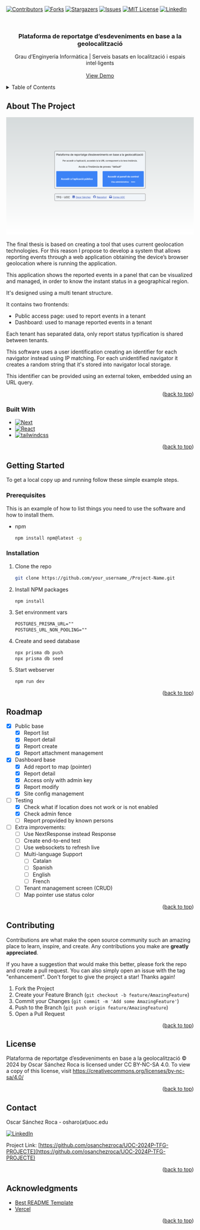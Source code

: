 <!-- Improved compatibility of back to top link: See: https://github.com/othneildrew/Best-README-Template/pull/73 -->
<a name="readme-top"></a>
<!--
*** Thanks for checking out the Best-README-Template. If you have a suggestion
*** that would make this better, please fork the repo and create a pull request
*** or simply open an issue with the tag "enhancement".
*** Don't forget to give the project a star!
*** Thanks again! Now go create something AMAZING! :D
-->



<!-- PROJECT SHIELDS -->
<!--
*** I'm using markdown "reference style" links for readability.
*** Reference links are enclosed in brackets [ ] instead of parentheses ( ).
*** See the bottom of this document for the declaration of the reference variables
*** for contributors-url, forks-url, etc. This is an optional, concise syntax you may use.
*** https://www.markdownguide.org/basic-syntax/#reference-style-links
-->
[![Contributors][contributors-shield]][contributors-url]
[![Forks][forks-shield]][forks-url]
[![Stargazers][stars-shield]][stars-url]
[![Issues][issues-shield]][issues-url]
[![MIT License][license-shield]][license-url]
[![LinkedIn][linkedin-shield]][linkedin-url]



<!-- PROJECT LOGO -->
<br />
<div align="center">

  <h3 align="center">Plataforma de reportatge d’esdeveniments en base a la geolocalització</h3>

  <p align="center">
    Grau d’Enginyeria Informàtica | Serveis basats en localització i espais intel·ligents 
    <br />
    <br />
    <a href="https://uoc-2024-p-tfg-projecte.vercel.app/">View Demo</a>
  </p>
</div>



<!-- TABLE OF CONTENTS -->
<details>
  <summary>Table of Contents</summary>
  <ol>
    <li>
      <a href="#about-the-project">About The Project</a>
      <ul>
        <li><a href="#built-with">Built With</a></li>
      </ul>
    </li>
    <li>
      <a href="#getting-started">Getting Started</a>
      <ul>
        <li><a href="#prerequisites">Prerequisites</a></li>
        <li><a href="#installation">Installation</a></li>
      </ul>
    </li>
    <li><a href="#roadmap">Roadmap</a></li>
    <li><a href="#contributing">Contributing</a></li>
    <li><a href="#license">License</a></li>
    <li><a href="#contact">Contact</a></li>
    <li><a href="#acknowledgments">Acknowledgments</a></li>
  </ol>
</details>



<!-- ABOUT THE PROJECT -->
## About The Project

[![Product Name Screen Shot][product-screenshot]](https://uoc-2024-p-tfg-projecte.vercel.app/)

The final thesis is based on creating a tool that uses current geolocation technologies. For this reason I propose to develop a system that allows reporting events through a web application obtaining the device’s browser geolocation where is running the application.

This application shows the reported events in a panel that can be visualized and managed, in order to know the instant status in a geographical region.

It's designed using a multi tenant structure.

It contains two frontends:
- Public access page: used to report events in a tenant
- Dashboard: used to manage reported events in a tenant

Each tenant has separated data, only report status typification is shared between tenants.

This software uses a user identification creating an identifier for each navigator instead using IP matching. For each unidentified navigator it creates a random string that it's stored into navigator local storage.

This identifier can be provided using an external token, embedded using an URL query.

<p align="right">(<a href="#readme-top">back to top</a>)</p>



### Built With

* [![Next][Next.js]][Next-url]
* [![React][React.js]][React-url]
* [![tailwindcss][tailwindcss]][tailwindcss-url]

<p align="right">(<a href="#readme-top">back to top</a>)</p>



<!-- GETTING STARTED -->
## Getting Started

To get a local copy up and running follow these simple example steps.

### Prerequisites

This is an example of how to list things you need to use the software and how to install them.
* npm
  ```sh
  npm install npm@latest -g
  ```

### Installation

1. Clone the repo
   ```sh
   git clone https://github.com/your_username_/Project-Name.git
   ```
2. Install NPM packages
   ```sh
   npm install
   ```
3. Set environment vars
    ```env
    POSTGRES_PRISMA_URL=""
    POSTGRES_URL_NON_POOLING=""
    ```
4. Create and seed database
    ```
    npx prisma db push
    npx prisma db seed
    ```
5. Start webserver
    ```sh
    npm run dev
    ```

<p align="right">(<a href="#readme-top">back to top</a>)</p>



<!-- ROADMAP -->
## Roadmap
- [x] Public base
    - [x] Report list
    - [x] Report detail
    - [x] Report create
    - [x] Report attachment management
- [x] Dashboard base
    - [x] Add report to map (pointer)
    - [x] Report detail
    - [x] Access only with admin key
    - [x] Report modify
    - [x] Site config management
- [ ] Testing
    - [x] Check what if location does not work or is not enabled
    - [x] Check admin fence
    - [ ] Report propvided by known persons
- [ ] Extra improvements:
    - [ ] Use NextResponse instead Response
    - [ ] Create end-to-end test 
    - [ ] Use websockets to refresh live
    - [ ] Multi-language Support
        - [ ] Catalan
        - [ ] Spanish
        - [ ] English
        - [ ] French
    - [ ] Tenant management screen (CRUD)
    - [ ] Map pointer use status color 

<p align="right">(<a href="#readme-top">back to top</a>)</p>



<!-- CONTRIBUTING -->
## Contributing

Contributions are what make the open source community such an amazing place to learn, inspire, and create. Any contributions you make are **greatly appreciated**.

If you have a suggestion that would make this better, please fork the repo and create a pull request. You can also simply open an issue with the tag "enhancement".
Don't forget to give the project a star! Thanks again!

1. Fork the Project
2. Create your Feature Branch (`git checkout -b feature/AmazingFeature`)
3. Commit your Changes (`git commit -m 'Add some AmazingFeature'`)
4. Push to the Branch (`git push origin feature/AmazingFeature`)
5. Open a Pull Request

<p align="right">(<a href="#readme-top">back to top</a>)</p>



<!-- LICENSE -->
## License

Plataforma de reportatge d’esdeveniments en base a la geolocalització © 2024 by Oscar Sánchez Roca is licensed under CC BY-NC-SA 4.0. To view a copy of this license, visit https://creativecommons.org/licenses/by-nc-sa/4.0/

<p align="right">(<a href="#readme-top">back to top</a>)</p>



<!-- CONTACT -->
## Contact

Oscar Sánchez Roca - osharo(at)uoc.edu

[![LinkedIn][linkedin-shield]][linkedin-url]

Project Link: [https://github.com/osanchezroca/UOC-2024P-TFG-PROJECTE](https://github.com/osanchezroca/UOC-2024P-TFG-PROJECTE)

<p align="right">(<a href="#readme-top">back to top</a>)</p>


<!-- ACKNOWLEDGMENTS -->
## Acknowledgments

* [Best README Template](https://github.com/othneildrew/Best-README-Template/)
* [Vercel](https://vercel.com/)

<p align="right">(<a href="#readme-top">back to top</a>)</p>

<!-- MARKDOWN LINKS & IMAGES -->
<!-- https://www.markdownguide.org/basic-syntax/#reference-style-links -->
[contributors-shield]: https://img.shields.io/github/contributors/osanchezroca/UOC-2024P-TFG-PROJECTE.svg?style=for-the-badge
[contributors-url]: https://github.com/osanchezroca/UOC-2024P-TFG-PROJECTE/graphs/contributors
[forks-shield]: https://img.shields.io/github/forks/osanchezroca/UOC-2024P-TFG-PROJECTE.svg?style=for-the-badge
[forks-url]: https://github.com/osanchezroca/UOC-2024P-TFG-PROJECTE/network/members
[stars-shield]: https://img.shields.io/github/stars/osanchezroca/UOC-2024P-TFG-PROJECTE.svg?style=for-the-badge
[stars-url]: https://github.com/osanchezroca/UOC-2024P-TFG-PROJECTE/stargazers
[issues-shield]: https://img.shields.io/github/issues/osanchezroca/UOC-2024P-TFG-PROJECTE.svg?style=for-the-badge
[issues-url]: https://github.com/osanchezroca/UOC-2024P-TFG-PROJECTE/issues
[license-shield]: https://img.shields.io/github/license/osanchezroca/UOC-2024P-TFG-PROJECTE.svg?style=for-the-badge
[license-url]: https://github.com/osanchezroca/UOC-2024P-TFG-PROJECTE/blob/master/LICENSE.txt
[linkedin-shield]: https://img.shields.io/badge/-LinkedIn-black.svg?style=for-the-badge&logo=linkedin&colorB=555
[linkedin-url]: https://linkedin.com/in/linkedin_username
[product-screenshot]: images/product-landing-page.png
[Next.js]: https://img.shields.io/badge/next.js-000000?style=for-the-badge&logo=nextdotjs&logoColor=white
[Next-url]: https://nextjs.org/
[tailwindcss]: https://img.shields.io/badge/tailwindcss-0F172A?&logo=tailwindcss 
[tailwindcss-url]: https://tailwindcss.com 
[React.js]: https://img.shields.io/badge/React-20232A?style=for-the-badge&logo=react&logoColor=61DAFB
[React-url]: https://reactjs.org/